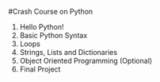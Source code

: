 #Crash Course on Python

1. Hello Python!
2. Basic Python Syntax
3. Loops
4. Strings, Lists and Dictionaries
5. Object Oriented Programming (Optional)
6. Final Project
